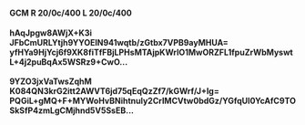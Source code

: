 #### GCM R 20/0c/400 L 20/0c/400
**hAqJpgw8AWjX+K3i**<br/>**JFbCmURLYtjh9YYOElN941wqtb/zGtbx7VPB9ayMHUA=**<br/>**yfHYa9HjYcj6f9XK8fiTfFBjLPHsMTAjpKWrlO1MwORZFL1fpuZrWbMyswtL+4j2puBqAx5WSRz9+CwO...**<br/><br/>
**9YZO3jxVaTwsZqhM**<br/>**K084QN3krG2itt2AWVT6jd75qEqQzZf7/kGWrf/J+Ig=**<br/>**PQGiL+gMQ+F+MYWoHvBNihtnuly2CrIMCVtw0bdGz/YGfqUI0YcAfC9TOSkSfP4zmLgCMjhnd5V5SsEB...**